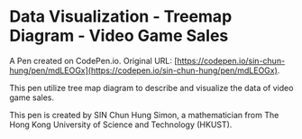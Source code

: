 # Data Visualization - Treemap Diagram - Video Game Sales

A Pen created on CodePen.io. Original URL: [https://codepen.io/sin-chun-hung/pen/mdLEOGx](https://codepen.io/sin-chun-hung/pen/mdLEOGx).

This pen utilize tree map diagram to describe and visualize the data of video game sales. 

This pen is created by SIN Chun Hung Simon, a mathematician from The Hong Kong University of Science and Technology (HKUST).